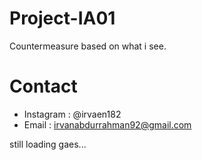 # Project-IA01
Countermeasure based on what i see.

# Contact
* Instagram : @irvaen182
* Email : irvanabdurrahman92@gmail.com

still loading gaes...
